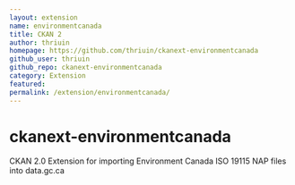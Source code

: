 ```yaml
---
layout: extension
name: environmentcanada
title: CKAN 2
author: thriuin
homepage: https://github.com/thriuin/ckanext-environmentcanada
github_user: thriuin
github_repo: ckanext-environmentcanada
category: Extension
featured: 
permalink: /extension/environmentcanada/
---
```



ckanext-environmentcanada
=========================

CKAN 2.0 Extension for importing Environment Canada ISO 19115 NAP files into data.gc.ca

